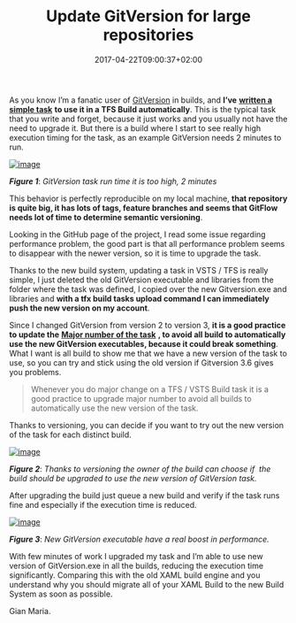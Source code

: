 ﻿---
title: "Update GitVersion for large repositories"
description: ""
date: 2017-04-22T09:00:37+02:00
draft: false
tags: [build,Git]
categories: [Azure DevOps,Team Foundation Server]
---
As you know I’m a fanatic user of [GitVersion](http://www.codewrecks.com/blog/index.php/2015/10/17/integrating-gitversion-and-gitflow-in-your-vnext-build/) in builds, and  **I’ve** [**written a simple task**](http://www.codewrecks.com/blog/index.php/2016/03/17/writing-a-custom-task-for-build-vnext/) **to use it in a TFS Build automatically**. This is the typical task that you write and forget, because it just works and you usually not have the need to upgrade it. But there is a build where I start to see really high execution timing for the task, as an example GitVersion needs 2 minutes to run.

[![image](http://www.codewrecks.com/blog/wp-content/uploads/2017/04/image_thumb-7.png "image")](http://www.codewrecks.com/blog/wp-content/uploads/2017/04/image-7.png)

 ***Figure 1***: *GitVersion task run time it is too high, 2 minutes*

This behavior is perfectly reproducible on my local machine,  **that repository is quite big, it has lots of tags, feature branches and seems that GitFlow needs lot of time to determine semantic versioning**.

Looking in the GitHub page of the project, I read some issue regarding performance problem, the good part is that all performance problem seems to disappear with the newer version, so it is time to upgrade the task.

Thanks to the new build system, updating a task in VSTS / TFS is really simple, I just deleted the old GitVersion executable and libraries from the folder where the task was defined, I copied over the new Gitversion.exe and libraries and  **with a tfx build tasks upload command I can immediately push the new version on my account**.

Since I changed GitVersion from version 2 to version 3,  **it is a good practice to update the** [**Major number of the task**](http://www.codewrecks.com/blog/index.php/2017/02/04/task-versioning-for-tfs-vsts-build/) **, to avoid all build to automatically use the new GitVersion executables, because it could break something**. What I want is all build to show me that we have a new version of the task to use, so you can try and stick using the old version if Gitversion 3.6 gives you problems.

> Whenever you do major change on a TFS / VSTS Build task it is a good practice to upgrade major number to avoid all builds to automatically use the new version of the task.

Thanks to versioning, you can decide if you want to try out the new version of the task for each distinct build.

[![image](http://www.codewrecks.com/blog/wp-content/uploads/2017/04/image_thumb-8.png "image")](http://www.codewrecks.com/blog/wp-content/uploads/2017/04/image-8.png)

 ***Figure 2***: *Thanks to versioning the owner of the build can choose if  the build should be upgraded to use the new version of GitVersion task.*

After upgrading the build just queue a new build and verify if the task runs fine and especially if the execution time is reduced.

[![image](http://www.codewrecks.com/blog/wp-content/uploads/2017/04/image_thumb-9.png "image")](http://www.codewrecks.com/blog/wp-content/uploads/2017/04/image-9.png)

 ***Figure 3***: *New GitVersion executable have a real boost in performance.*

With few minutes of work I upgraded my task and I’m able to use new version of GitVersion.exe in all the builds, reducing the execution time significantly. Comparing this with the old XAML build engine and you understand why you should migrate all of your XAML Build to the new Build System as soon as possible.

Gian Maria.
